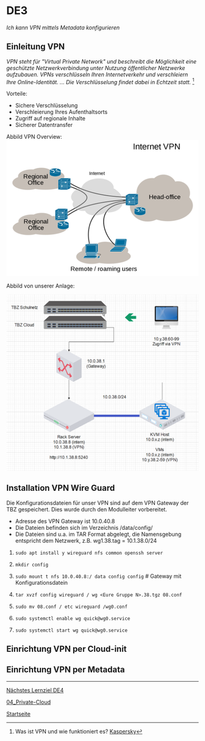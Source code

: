 # DE3
*Ich kann VPN mittels Metadata konfigurieren*

## Einleitung VPN

*VPN steht für "Virtual Private Network" und beschreibt die Möglichkeit eine geschützte Netzwerkverbindung unter Nutzung öffentlicher Netzwerke aufzubauen. VPNs verschlüsseln Ihren Internetverkehr und verschleiern Ihre Online-Identität. ... Die Verschlüsselung findet dabei in Echtzeit statt.* [^1]

Vorteile:
- Sichere Verschlüsselung
- Verschleierung Ihres Aufenthaltsorts
- Zugriff auf regionale Inhalte
- Sicherer Datentransfer

Abbild VPN Overview:
![Netzwerkabbild_VPN-Overview](./../00_Allgemein/images/04_DE3/Virtual_Private_Network_overview.png)

Abbild von unserer Anlage:

![Netzwerkabbild_TBZ-Cloud](./../00_Allgemein/images/04_DE3/Netzwerkabbild.png)

## Installation VPN Wire Guard

Die Konfigurationsdateien für unser VPN sind auf dem VPN Gateway der TBZ gespeichert.
Dies wurde durch den Modulleiter vorbereitet.

- Adresse des VPN Gateway ist 10.0.40.8
- Die Dateien befinden sich im Verzeichnis /data/config/
- Die Dateien sind u.a. im TAR Format abgelegt, die Namensgebung entspricht dem Netzwerk, z.B. wg1.38.tag = 10.1.38.0/24

1. `sudo apt install y wireguard nfs common openssh server`

2. `mkdir config`

3. `sudo mount t nfs 10.0.40.8:/ data config config` # Gateway mit Konfigurationsdatein

4. `tar xvzf config wireguard / wg <Eure Gruppe N>.38.tgz 08.conf`

5. `sudo mv 08.conf / etc wireguard /wg0.conf`

6. `sudo systemctl enable wg quick@wg0.service`

7. `sudo systemctl start wg quick@wg0.service`       

## Einrichtung VPN per Cloud-init


## Einrichtung VPN per Metadata


___

[Nächstes Lernziel DE4](../04_Private-Cloud/DE4.md)

[04_Private-Cloud](../04_Private-Cloud)

[Startseite](https://github.com/ask-yo-girl-about-me/Project-Future)

[^1]: Was ist VPN und wie funktioniert es? [Kaspersky](https://www.kaspersky.de/resource-center/definitions/what-is-a-vpn)